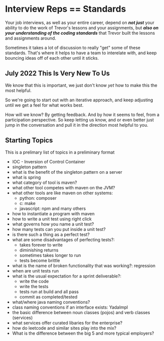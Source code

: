 # Interview Reps == Standards

Your job interviews, as well as your entire career, depend on _**not just**_ your ability to do the work of Trevor's lessons and your assignments, but _**also on your understanding of the coding standards**_ that Trevor built the lessons and assignments around.

Sometimes it takes a lot of discussion to really "get" some of these standards. That's where it helps to have a team to interelate with, and keep bouncing ideas off of each other until it sticks.

## July 2022 This Is Very New To Us

We know that this is important, we just don't know _yet_ how to make this the most helpful.

So we're going to start out with an iterative approach, and keep adjusting until we get a feel for what works best.

How will we know? By getting feedback. And by how it seems to feel, from a participation perspective. So keep letting us know, and or even better just jump in the conversation and pull it in the direction most helpful to you.

## Starting Topics

This is a prelimary list of topics in a preliminary format

- IOC - Inversion of Control Container
- singleton pattern
- what is the benefit of the singleton pattern on a server
- what is spring
- what category of tool is maven?
- what other tool competes with maven on the JVM?
- what other tools are like maven on other systems:
  - python: composer
  - c: make
  - javascript: npm and many others
- how to instantiate a program with maven
- how to write a unit test using right click
- what governs how you name a unit test?
- how many tests can you put inside a unit test?
- is there such a thing as a perfect test?
- what are some disadvantages of perfecting tests?:
  - takes forever to write
  - diminishing returns
  - sometimes takes longer to run
  - tests become brittle
- what is the name of broken functionality that was working?:
  regression
- when are unit tests run
- what is the usual expectation for a sprint deliverable?:
  - write the code
  - write the tests
  - tests run at build and all pass
  - commit as completed/tested
- what/where java naming conventions?
- class naming conventions if an interface exists: YadaImpl
- the basic difference between noun classes (pojos) and verb classes (services)
- what services offer curated libaries for the enterprise?
- how do leetcode and similar sites play into the mix?
- What is the difference between the big 5 and more typical employers?